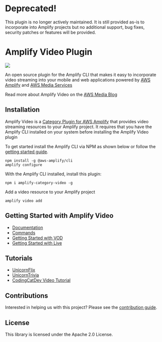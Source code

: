# Deprecated!
This plugin is no longer actively maintained. It is still provided as-is to incorporate into Amplify projects but no additional support, bug fixes, security patches or features will be provided.

# Amplify Video Plugin
<p>
  <a href="https://www.npmjs.com/package/amplify-category-video">
      <img src="https://img.shields.io/npm/v/amplify-category-video.svg" />
  </a>
</p>

An open source plugin for the Amplify CLI that makes it easy to incorporate video streaming into your mobile and web applications powered by [AWS Amplify](https://aws-amplify.github.io/) and [AWS Media Services](https://aws.amazon.com/media-services/)

Read more about Amplify Video on the [AWS Media Blog](https://aws.amazon.com/blogs/media/introducing_aws_amplify_video/)

## Installation

Amplify Video is a [Category Plugin for AWS Amplify](https://aws-amplify.github.io/docs/cli-toolchain/plugins?sdk=js) that provides video streaming resources to your Amplify project. It requires that you have the Amplify CLI installed on your system before installing the Amplify Video plugin

To get started install the Amplify CLI via NPM as shown below or follow the [getting started guide](https://github.com/aws-amplify/amplify-cli/).


``` 
npm install -g @aws-amplify/cli
amplify configure
```

With the Amplify CLI installed, install this plugin:

```
npm i amplify-category-video -g
```

Add a video resource to your Amplify project

```
amplify video add
```

## Getting Started with Amplify Video

* [Documentation](https://github.com/awslabs/amplify-video/wiki)
* [Commands](https://github.com/awslabs/amplify-video/wiki/CLI-Reference)
* [Getting Started with VOD](https://github.com/awslabs/amplify-video/wiki/Getting-Started-with-VOD)
* [Getting Started with Live](https://github.com/awslabs/amplify-video/wiki/Getting-Started-with-Live)

## Tutorials

* [UnicornFlix](https://github.com/awslabs/unicornflix)
* [UnicornTrivia](https://github.com/awslabs/aws-amplify-unicorntrivia-workshop)
* [CodingCatDev Video Tutorial](https://www.youtube.com/watch?v=vM_YoZbLQQ0)

## Contributions

Interested in helping us with this project? Please see the [contribution guide](CONTRIBUTING.md).

## License

This library is licensed under the Apache 2.0 License. 
